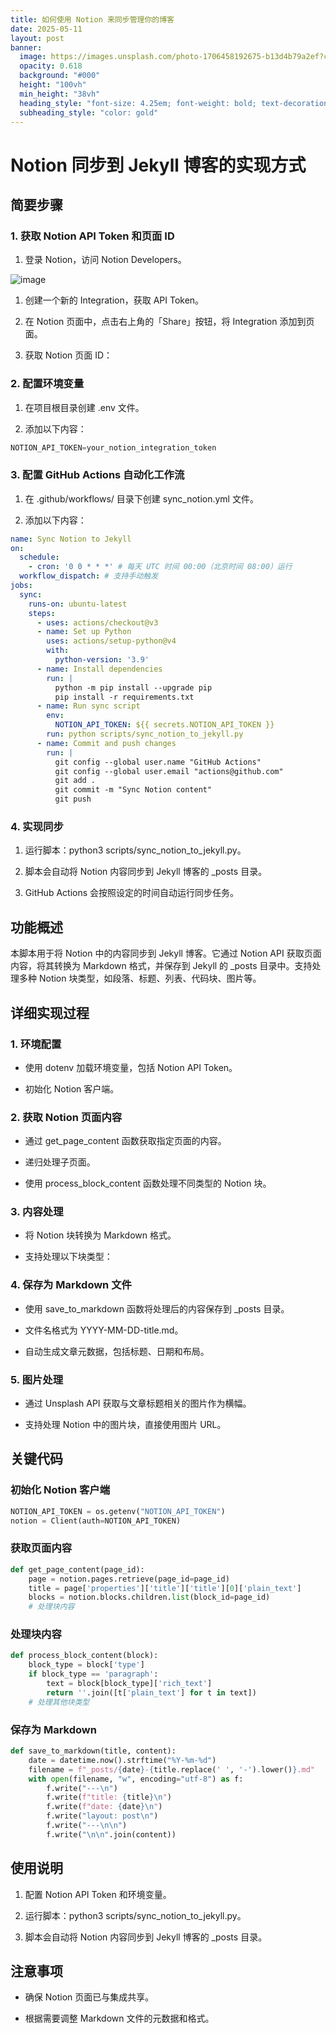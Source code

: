 ```yaml
---
title: 如何使用 Notion 来同步管理你的博客
date: 2025-05-11
layout: post
banner:
  image: https://images.unsplash.com/photo-1706458192675-b13d4b79a2ef?crop=entropy&cs=tinysrgb&fit=max&fm=jpg&ixid=M3w2OTIwMzJ8MHwxfHJhbmRvbXx8fHx8fHx8fDE3NDY5ODA2NjV8&ixlib=rb-4.1.0&q=80&w=1080
  opacity: 0.618
  background: "#000"
  height: "100vh"
  min_height: "38vh"
  heading_style: "font-size: 4.25em; font-weight: bold; text-decoration: underline"
  subheading_style: "color: gold"
---
```


# Notion 同步到 Jekyll 博客的实现方式

## 简要步骤

### 1. 获取 Notion API Token 和页面 ID

1. 登录 Notion，访问 Notion Developers。

![image](https://prod-files-secure.s3.us-west-2.amazonaws.com/a7a0cc5a-89b9-4cda-8686-1fba0ca52f40/d19c1afe-dea5-4312-9333-786b0ba83054/image.png?X-Amz-Algorithm=AWS4-HMAC-SHA256&X-Amz-Content-Sha256=UNSIGNED-PAYLOAD&X-Amz-Credential=ASIAZI2LB466WCZJLRZV%2F20250511%2Fus-west-2%2Fs3%2Faws4_request&X-Amz-Date=20250511T162424Z&X-Amz-Expires=3600&X-Amz-Security-Token=IQoJb3JpZ2luX2VjEBQaCXVzLXdlc3QtMiJGMEQCIB0EFC%2BLWMeWzC%2FOxjoeDedwZ9Sa%2F1tGOeYxuQltt7ssAiAn6kz%2BjWpDc84acYKKx8lIxkvLGcDDXgLYTZ0ammgpNSqIBAi9%2F%2F%2F%2F%2F%2F%2F%2F%2F%2F8BEAAaDDYzNzQyMzE4MzgwNSIMJMgGPyWhNId45XJ4KtwDv%2FqBJiDLvc65DnvIBiIuPMA6r7SQMvgC3OAjraAfjkUxGrCdxyv8aFvYayvvvCniFfHKlMeOW7%2FcIGLwcGEg8rMzsxJbkdqDIA6Xnow35m8Pe%2BS7flgJebVqDV9ea5zTzpJQ1o2WYFffJJhz3JBo%2FYFSkkb1sAxMkcCm2aDz75eHOl5FhRL50I4rItIjioWCWJdGfwcSx7LAAHawiNCcu45VT0qqWdGWIF47LbUdxu0r0iFB9APOJ7HIZajG18AOLGwoeHQmnx3eFUg2IYe%2FeYs1UA3hcYzSGouqqXaZ0FlZibld1qBCQu6kUAe9URmobtO3KGnPNRTSFldYoM%2FaJda6SDBswiFsdXf6DRm7MEeZgIDVV%2B%2FqGqO%2Bpkbd5xIzXyboztZWBCT6IEHhNdW%2BOaw6v7%2F7KMbjo7mEFHal6dHADr2mxe6TEQ3471qxH5czBMQdD%2BxRjIafGYSMU1ONxXroyB5i3zntz9paZ0l1%2BSnKEPeVhObTwCvVRLe4Z25%2B24Z10picAssWkUJymLr4wtVTfx1qM13VG8GmqAE7Hk3Vt3U5NhHXe6Kqbogr9wZ%2BaVnJvis79CaG%2Fc8iltDdqz%2FbLAIfPGghvd6apBReTSIXI34vA%2BynYZFd9FQw8JiCwQY6pgGUlcrHb6BhQ1LW%2FtrtCezcZ8cd67ZEVnZ%2FObWERK5bAcNDVou%2BZwPOODLIHeGjzDcELr%2BrdEAPeDXeW2jtCEZ0GDDIysWLSNAempccq8zNX3cmxL%2BMpd6AIWliMbfnrZq16TXfFI5N4e6Tarmy%2BJZDUsKaJh8jx1ulJFDqEl4Th7LsLlv6VAYyytleuNabEpPcSA1ULXqx8ErbX9KGTw9%2FfHNrueky&X-Amz-Signature=16d8b98cca81d6c22307a0b27f6f1dd4eec9f03abba3e4f95ef4aea259b35c0b&X-Amz-SignedHeaders=host&x-id=GetObject)

1. 创建一个新的 Integration，获取 API Token。

1. 在 Notion 页面中，点击右上角的「Share」按钮，将 Integration 添加到页面。

1. 获取 Notion 页面 ID：


### 2. 配置环境变量

1. 在项目根目录创建 .env 文件。

1. 添加以下内容：

```javascript
NOTION_API_TOKEN=your_notion_integration_token
```

### 3. 配置 GitHub Actions 自动化工作流

1. 在 .github/workflows/ 目录下创建 sync_notion.yml 文件。

1. 添加以下内容：

```yaml
name: Sync Notion to Jekyll
on:
  schedule:
    - cron: '0 0 * * *' # 每天 UTC 时间 00:00（北京时间 08:00）运行
  workflow_dispatch: # 支持手动触发
jobs:
  sync:
    runs-on: ubuntu-latest
    steps:
      - uses: actions/checkout@v3
      - name: Set up Python
        uses: actions/setup-python@v4
        with:
          python-version: '3.9'
      - name: Install dependencies
        run: |
          python -m pip install --upgrade pip
          pip install -r requirements.txt
      - name: Run sync script
        env:
          NOTION_API_TOKEN: ${{ secrets.NOTION_API_TOKEN }}
        run: python scripts/sync_notion_to_jekyll.py
      - name: Commit and push changes
        run: |
          git config --global user.name "GitHub Actions"
          git config --global user.email "actions@github.com"
          git add .
          git commit -m "Sync Notion content"
          git push
```

### 4. 实现同步

1. 运行脚本：python3 scripts/sync_notion_to_jekyll.py。

1. 脚本会自动将 Notion 内容同步到 Jekyll 博客的 _posts 目录。

1. GitHub Actions 会按照设定的时间自动运行同步任务。

## 功能概述

本脚本用于将 Notion 中的内容同步到 Jekyll 博客。它通过 Notion API 获取页面内容，将其转换为 Markdown 格式，并保存到 Jekyll 的 _posts 目录中。支持处理多种 Notion 块类型，如段落、标题、列表、代码块、图片等。

## 详细实现过程

### 1. 环境配置

- 使用 dotenv 加载环境变量，包括 Notion API Token。

- 初始化 Notion 客户端。

### 2. 获取 Notion 页面内容

- 通过 get_page_content 函数获取指定页面的内容。

- 递归处理子页面。

- 使用 process_block_content 函数处理不同类型的 Notion 块。

### 3. 内容处理

- 将 Notion 块转换为 Markdown 格式。

- 支持处理以下块类型：


### 4. 保存为 Markdown 文件

- 使用 save_to_markdown 函数将处理后的内容保存到 _posts 目录。

- 文件名格式为 YYYY-MM-DD-title.md。

- 自动生成文章元数据，包括标题、日期和布局。

### 5. 图片处理

- 通过 Unsplash API 获取与文章标题相关的图片作为横幅。

- 支持处理 Notion 中的图片块，直接使用图片 URL。

## 关键代码

### 初始化 Notion 客户端

```python
NOTION_API_TOKEN = os.getenv("NOTION_API_TOKEN")
notion = Client(auth=NOTION_API_TOKEN)
```

### 获取页面内容

```python
def get_page_content(page_id):
    page = notion.pages.retrieve(page_id=page_id)
    title = page['properties']['title']['title'][0]['plain_text']
    blocks = notion.blocks.children.list(block_id=page_id)
    # 处理块内容
```

### 处理块内容

```python
def process_block_content(block):
    block_type = block['type']
    if block_type == 'paragraph':
        text = block[block_type]['rich_text']
        return ''.join([t['plain_text'] for t in text])
    # 处理其他块类型
```

### 保存为 Markdown

```python
def save_to_markdown(title, content):
    date = datetime.now().strftime("%Y-%m-%d")
    filename = f"_posts/{date}-{title.replace(' ', '-').lower()}.md"
    with open(filename, "w", encoding="utf-8") as f:
        f.write("---\n")
        f.write(f"title: {title}\n")
        f.write(f"date: {date}\n")
        f.write("layout: post\n")
        f.write("---\n\n")
        f.write("\n\n".join(content))
```

## 使用说明

1. 配置 Notion API Token 和环境变量。

1. 运行脚本：python3 scripts/sync_notion_to_jekyll.py。

1. 脚本会自动将 Notion 内容同步到 Jekyll 博客的 _posts 目录。

## 注意事项

- 确保 Notion 页面已与集成共享。

- 根据需要调整 Markdown 文件的元数据和格式。
